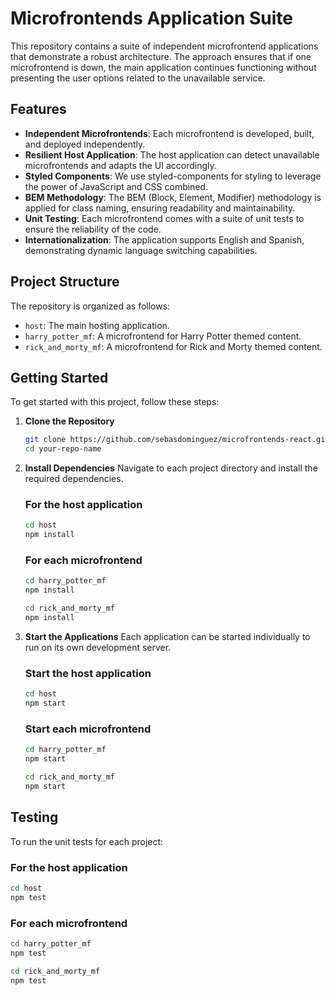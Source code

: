 # Microfrontends Application Suite

This repository contains a suite of independent microfrontend applications that demonstrate a robust architecture. The approach ensures that if one microfrontend is down, the main application continues functioning without presenting the user options related to the unavailable service.

## Features

- **Independent Microfrontends**: Each microfrontend is developed, built, and deployed independently.
- **Resilient Host Application**: The host application can detect unavailable microfrontends and adapts the UI accordingly.
- **Styled Components**: We use styled-components for styling to leverage the power of JavaScript and CSS combined.
- **BEM Methodology**: The BEM (Block, Element, Modifier) methodology is applied for class naming, ensuring readability and maintainability.
- **Unit Testing**: Each microfrontend comes with a suite of unit tests to ensure the reliability of the code.
- **Internationalization**: The application supports English and Spanish, demonstrating dynamic language switching capabilities.

## Project Structure

The repository is organized as follows:

- `host`: The main hosting application.
- `harry_potter_mf`: A microfrontend for Harry Potter themed content.
- `rick_and_morty_mf`: A microfrontend for Rick and Morty themed content.

## Getting Started

To get started with this project, follow these steps:

1. **Clone the Repository**

   ```bash
   git clone https://github.com/sebasdominguez/microfrontends-react.git
   cd your-repo-name
   ```

2. **Install Dependencies**
   Navigate to each project directory and install the required dependencies.

   ### For the host application

   ```bash
   cd host
   npm install
   ```

   ### For each microfrontend

   ```bash
   cd harry_potter_mf
   npm install

   cd rick_and_morty_mf
   npm install
   ```

3. **Start the Applications**
   Each application can be started individually to run on its own development server.

   ### Start the host application

   ```bash
   cd host
   npm start
   ```

   ### Start each microfrontend

   ```bash
   cd harry_potter_mf
   npm start

   cd rick_and_morty_mf
   npm start
   ```

## Testing

To run the unit tests for each project:

### For the host application

```bash
cd host
npm test
```

### For each microfrontend

```bash
cd harry_potter_mf
npm test

cd rick_and_morty_mf
npm test
```
